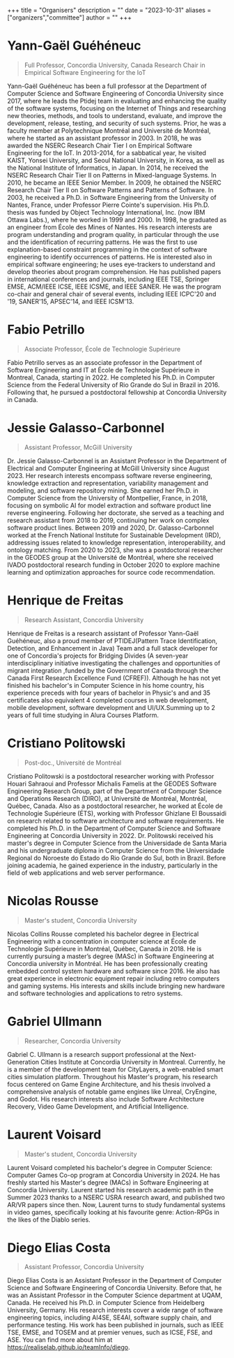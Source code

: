 +++
title = "Organisers"
description = ""
date = "2023-10-31"
aliases = ["organizers","committee"]
author = ""
+++

# Yann-Gaël Guéhéneuc
> Full Professor, Concordia University, Canada Research Chair in Empirical Software Engineering for the IoT

Yann-Gaël Guéhéneuc has been a full professor at the Department of Computer Science and Software Engineering of Concordia University since 2017, where he leads the Ptidej team in evaluating and enhancing the quality of the software systems, focusing on the Internet of Things and researching new theories, methods, and tools to understand, evaluate, and improve the development, release, testing, and security of such systems. Prior, he was a faculty member at Polytechnique Montréal and Université de Montréal, where he started as an assistant professor in 2003. In 2018, he was awarded the NSERC Research Chair Tier I on Empirical Software Engineering for the IoT. In 2013-2014, for a sabbatical year, he visited KAIST, Yonsei University, and Seoul National University, in Korea, as well as the National Institute of Informatics, in Japan. In 2014, he received the NSERC Research Chair Tier II on Patterns in Mixed-language Systems. In 2010, he became an IEEE Senior Member. In 2009, he obtained the NSERC Research Chair Tier II on Software Patterns and Patterns of Software. In 2003, he received a Ph.D. in Software Engineering from the University of Nantes, France, under Professor Pierre Cointe's supervision. His Ph.D. thesis was funded by Object Technology International, Inc. (now IBM Ottawa Labs.), where he worked in 1999 and 2000. In 1998, he graduated as an engineer from École des Mines of Nantes. His research interests are program understanding and program quality, in particular through the use and the identification of recurring patterns. He was the first to use explanation-based constraint programming in the context of software engineering to identify occurrences of patterns. He is interested also in empirical software engineering; he uses eye-trackers to understand and develop theories about program comprehension. He has published papers in international conferences and journals, including IEEE TSE, Springer EMSE, ACM/IEEE ICSE, IEEE ICSME, and IEEE SANER. He was the program co-chair and general chair of several events, including IEEE ICPC'20 and '19, SANER'15, APSEC'14, and IEEE ICSM'13. 

# Fabio Petrillo
> Associate Professor, École de Technologie Supérieure

Fabio Petrillo serves as an associate professor in the Department of Software Engineering and IT at École de Technologie Supérieure in Montreal, Canada, starting in 2022. He completed his Ph.D. in Computer Science from the Federal University of Rio Grande do Sul in Brazil in 2016. Following that, he pursued a postdoctoral fellowship at Concordia University in Canada.

# Jessie Galasso-Carbonnel
> Assistant Professor, McGill University

Dr. Jessie Galasso-Carbonnel is an Assistant Professor in the Department of Electrical and Computer Engineering at McGill University since August 2023. Her research interests encompass software reverse engineering, knowledge extraction and representation, variability management and modeling, and software repository mining.
She earned her Ph.D. in Computer Science from the University of Montpellier, France, in 2018, focusing on symbolic AI for model extraction and software product line reverse engineering. Following her doctorate, she served as a teaching and research assistant from 2018 to 2019, continuing her work on complex software product lines. Between 2019 and 2020, Dr. Galasso-Carbonnel worked at the French National Institute for Sustainable Development (IRD), addressing issues related to knowledge representation, interoperability, and ontology matching.
From 2020 to 2023, she was a postdoctoral researcher in the GEODES group at the Université de Montréal, where she received IVADO postdoctoral research funding in October 2020 to explore machine learning and optimization approaches for source code recommendation.

# Henrique de Freitas
> Research Assistant, Concordia University

Henrique de Freitas is a research assistant of Professor Yann-Gaël Guéhéneuc, also a proud member of PTIDEJ(Pattern Trace Identification, Detection, and Enhancement in Java) Team and a full stack developer for one of Concordia's projects for Bridging Divides (A seven-year interdisciplinary initiative investigating the challenges and opportunities of migrant integration ,funded by the Government of Canada through the Canada First Research Excellence Fund (CFREF)).
Although he has not yet finished his bachelor's in Computer Science in his home country, his experience preceds with four years of bachelor in Physic's and and 35 certificates also equivalent 4 completed courses in web development, mobile development, software development and UI/UX.Summing up to 2 years of full time studying in Alura Courses Platform.

# Cristiano Politowski
> Post-doc., Université de Montréal

Cristiano Politowski is a postdoctoral researcher working with Professor Houari Sahraoui and Professor Michalis Famelis at the GEODES Software Engineering Research Group, part of the Department of Computer Science and Operations Research (DIRO), at Université de Montréal, Montréal, Québec, Canada. Also as a postdoctoral researcher, he worked at École de Technologie Supérieure (ÉTS), working with Professor Ghizlane El Boussaidi on research related to software architecture and software requirements. He completed his Ph.D. in the Department of Computer Science and Software Engineering at Concordia University in 2022. Dr. Politowski received his master's degree in Computer Science from the Universidade de Santa Maria and his undergraduate diploma in Computer Science from the Universidade Regional do Noroeste do Estado do Rio Grande do Sul, both in Brazil. Before joining academia, he gained experience in the industry, particularly in the field of web applications and web server performance.

# Nicolas Rousse
> Master's student, Concordia University

Nicolas Collins Rousse completed his bachelor degree in Electrical Engineering with a concentration in computer science at École de Technologie Supérieure in Montréal, Québec, Canada in 2018. He is currently pursuing a master’s degree (MASc) in Software Engineering at Concordia university in Montréal. He has been professionally creating embedded control system hardware and software since 2016. He also has great experience in electronic equipment repair including retro computers and gaming systems. His interests and skills include bringing new hardware and software technologies and applications to retro systems.

# Gabriel Ullmann
> Researcher, Concordia University

Gabriel C. Ullmann is a research support professional at the Next-Generation Cities Institute at Concordia University in Montreal. Currently, he is a member of the development team for CityLayers, a web-enabled smart cities simulation platform. Throughout his Master's program, his research focus centered on Game Engine Architecture, and his thesis involved a comprehensive analysis of notable game engines like Unreal, CryEngine, and Godot. His research interests also include Software Architecture Recovery, Video Game Development, and Artificial Intelligence.

# Laurent Voisard
> Master's student, Concordia University

Laurent Voisard completed his bachelor's degree in Computer Science: Computer Games Co-op program at Concordia University in 2024. He has freshly started his Master's degree (MACs) in Software Engineering at Concordia University. Laurent started his research academic path in the Summer 2023 thanks to a NSERC USRA research award, and published two AR/VR papers since then. Now, Laurent turns to study fundamental systems in video games, specifically looking at his favourite genre: Action-RPGs in the likes of the Diablo series.


# Diego Elias Costa
> Assistant Professor, Concordia University

Diego Elias Costa is an Assistant Professor in the Department of Computer Science and Software Engineering of Concordia University. Before that, he was an Assistant Professor in the Computer Science department at UQAM, Canada. He received his Ph.D. in Computer Science from Heidelberg University, Germany. His research interests cover a wide range of software engineering topics, including AI4SE, SE4AI, software supply chain, and performance testing. His work has been published in journals, such as IEEE TSE, EMSE, and TOSEM and at premier venues, such as ICSE, FSE, and ASE. You can find more about him at https://realiselab.github.io/teamInfo/diego.